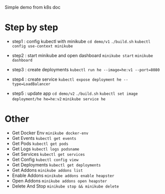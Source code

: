 Simple demo from k8s doc

# Step by step

* step1 : config kubectl with minikube
    `cd demo/v1`
    `./build.sh`
    `kubectl config use-context minikube`

* step2 : start minikube and open dashboard 
    `minikube start`
    `minikube dashboard`

* step3 : create deployments
    `kubectl run he --image=he:v1 --port=8080`

* step4 : create service
    `kubectl expose deployment he --type=LoadBalancer`

* step5 : update app 
    `cd demo/v2`
    `./build.sh`
    `kubectl set image deployment/he he=he:v2`
    `minikube service he`


# Other

* Get Docker Env
`minikube docker-env`
* Get Events
`kubectl get events`
* Get Pods
`kubectl get pods`
* Get Logs
`kubectl logs podsname`
* Get Services
`kubectl get services`
* Get Config
`kubectl config view`
* Get Deployments
`kubectl get deployments`
* Get Addons
`minikube addons list`
* Enable Addons
`minikube addons enable heapster`
* Open Addons
`minikube addons open heapster`
* Delete And Stop
`minikube stop && minikube delete`
